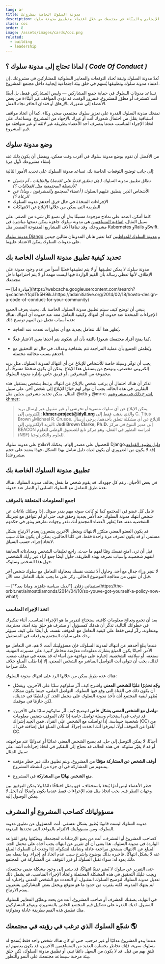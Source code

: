 ```yaml
---
lang: ar
title: مدونة السلوك الخاصة بمشروعك 
description: عزِّز السلوك الإيجابي والبنّاء في مجتمعك من خلال اعتماد وتطبيق مدونة سلوك.
class: coc
order: 8
image: /assets/images/cards/coc.png
related:
  - building
  - leadership
---
```


## لماذا تحتاج إلى مدونة سلوك ؟ _( Code Of Conduct )_

تُعدّ مدونة السلوك وثيقة تُحدّد التوقعات والمعايير السلوكية للمشاركين في مشروعك. إن اعتماد مدونة سلوك وتطبيقها يُسهم في خلق بيئة اجتماعية إيجابية داخل مجتمع المشروع.

تساعد مدونات السلوك في حماية جميع المشاركين — وليس المشاركين فقط، بل أيضًا أنت كمشرف أو مطوّر للمشروع. فبمرور الوقت، قد تؤدي المواقف غير البنّاءة من بعض الأعضاء إلى شعورك بالإرهاق أو فقدان الحافز تجاه العمل.

تمنحك مدونة السلوك القدرة على تعزيز سلوك مجتمعي صحي وبنّاء، كما أن اتخاذ مواقف استباقية يقلل من احتمال شعورك أنت أو غيرك بالإجهاد من المشروع، ويساعدك على اتخاذ الإجراء المناسب عندما يتصرف أحد الأعضاء بطريقة غير لائقة أو غير متوافقة مع قيم المشروع.

## وضع مدونة سلوك

من الأفضل أن تقوم بوضع مدونة سلوك في أقرب وقت ممكن، ويفضل أن يكون ذلك عند إنشاء مشروعك لأول مرة.

إلى جانب توضيح التوقعات الخاصة بك، تساعد مدونة السلوك على تحديد الأمور التالية:

* نطاق تطبيق مدونة السلوك _( هل تنطبق فقط على القضايا والطلبات ، أم تشمل الأنشطة المجتمعية مثل الفعاليات ؟)_
* الأشخاص الذين ينطبق عليهم السلوك _( أعضاء المجتمع والمشرفون ، وماذا عن الرعاة ؟)_
* الإجراءات المتخذة في حال خرق أحدهم مدونة السلوك
* الطريقة التي يمكن من خلالها الإبلاغ عن الانتهاكات

كلما أمكن، اعتمد على نماذج موجودة مسبقًا بدل أن تصنع كل شيء من الصفر. على سبيل المثال، [اتفاقية المساهمين](https://contributor-covenant.org/) هي مدونة سلوك جاهزة يمكن دمجها مباشرة في مشروعك، وقد تبناها آلاف المشاريع المفتوحة المصدر مثل Kubernetes وRails وSwift.

 [مدونة سلوك Django](https://www.djangoproject.com/conduct/) و [مدونة السلوك للمواطنين](https://web.archive.org/web/20200330154000/http://citizencodeofconduct.org/) كما تعتبر هاتان المدونتان مثالين جيدين على مدونات السلوك يمكن الاعتماد عليهما.

## تحديد كيفية تطبيق مدونة السلوك الخاصة بك

<aside markdown="1" class="pquote">
مدونة سلوك لا يمكن تطبيقها أو لا يتم تطبيقها فعليًا أسوأ من عدم وجود مدونة على الإطلاق، لأنها تعطي رسالة بأن القيم الواردة فيها ليست مهمة أو لا يتم احترامها داخل مجتمعك.

  <p markdown="1" class="pquote-credit">
— [مبادرة آدا](https://webcache.googleusercontent.com/search?q=cache:YfqdTk5H9ikJ:https://adainitiative.org/2014/02/18/howto-design-a-code-of-conduct-for-your-community)
  </p>
</aside>

ينبغي أن توضح كيف سيتم تطبيق مدونة السلوك الخاصة بك، بحيث يعرف الجميع الإجراءات المتخذة عند حدوث أي انتهاك وكيفية التعامل معه  عند حدوث أي انتهاك. هناك عدة أسباب تجعل من المهم توضيح ذلك:

* يُظهر هذا أنك تتعامل بجدية مع أي تجاوزات تحدث عند الحاجة،

* كما يمنح أفراد مجتمعك شعورًا بالثقة بأن أي شكوى يتم أخذها بعين الاعتبار فعلًا.

* ويُطمئن الجميع بأن عملية المراجعة تتم بشفافية وعدالة، في حال تم التحقيق مع أحدهم بسبب مخالفة محتملة.

يجب أن توفّر وسيلة خاصة للأشخاص للإبلاغ عن أي انتهاك لمدونة السلوك، مثل بريد إلكتروني مخصص، وتوضح من يستقبل هذا الإبلاغ. يمكن أن يكون شخصًا مشرفًا، أو مجموعة من المشرفين، أو فريق خاص بإدارة مدونة السلوك.

تذكر أن هناك احتمال أن يرغب شخص بالإبلاغ عن انتهاك يرتبط بشخص يستقبل هذه التقارير. في هذه الحالة، يجب أن توفّر لهم خيارًا للإبلاغ إلى شخص آخر. على سبيل المثال، يمكن تحديد مشرفين بديلين مثل @ctb و @mr-c. [اشرح ذلك في مشروعهم](https://github.com/dib-lab/khmer/blob/HEAD/CODE_OF_CONDUCT.rst), [khmer](https://github.com/dib-lab/khmer):

> يمكن الإبلاغ عن أي سلوك مسيء أو تحرشي أو غير مقبول عبر إرسال بريد إلكتروني إلى: **khmer-project@idyll.org** والذي يذهب فقط إلى C. Titus Brown وMichael R. Crusoe. للإبلاغ عن أي مشكلة تتعلق بأحدهما، يرجى إرسال البريد الإلكتروني إلى: **Judi Brown Clarke, Ph.D.** إلى مدير التنوع في مركز BEACON لدراسة التطور في الفعل، وهو مركز تابع للصندوق الوطني للعلوم (NSF) للعلوم والتكنولوجيا.

للحصول على مصدر إلهام، يمكنك الاطلاع على مدونة سلوك Django.[دليل تطبيق القواعد](https://www.djangoproject.com/conduct/enforcement-manual/)
(قد لا يكون من الضروري أن يكون لديك دليل شامل بهذا الشكل، فهذا يعتمد على حجم مشروعك).

## تطبيق مدونة السلوك الخاصة بك

في بعض الأحيان، رغم كل جهودك، قد يقوم شخص ما بفعل يخالف مدونة السلوك. هناك عدة طرق للتعامل مع السلوك السلبي أو الضار عند حدوثه.

### اجمع المعلومات المتعلقة بالموقف

عامل كل عضو في المجتمع كما لو كانت صوته مهم بقدر صوتك. إذا وصلتك بلاغات عن شخص انتهك مدونة السلوك، خذ الأمر بجدية وحقق فيه، حتى لو لم تتوافق مع تجربتك الشخصية معه. هذا يُظهر لأعضاء المجتمع أنك تقدر وجهات نظرهم وتثق في حكمهم.

قد يكون العضو المعني متكرّر الانتهاك ويجعل الآخرين يشعرون بعدم الارتياح بشكل مستمر، أو قد يكون تصرف مرة واحدة فقط. في كلتا الحالتين، يمكن أن يكون هناك سبب لاتخاذ إجراء، حسب السياق.

قبل أن ترد، امنح نفسك وقتًا لفهم ما حدث. راجع تعليقات الشخص ومحادثاته السابقة لتفهم شخصيته وأسباب تصرفه بهذه الطريقة. حاول أيضًا جمع آراء غير رأيك الشخصي حول هذا الشخص وسلوكه.

<aside markdown="1" class="pquote">
  لا تنجر وراء جدال مع أحد، وحاول ألا تشتت نفسك بمحاولة التعامل مع سلوك شخص آخر قبل أن تنتهي من معالجة الموضوع الحالي. ركز على ما يجب عليك التعامل معه الآن.
  <p markdown="1" class="pquote-credit">
— ستيفاني زفان, ["لديك سياسة جاهزة. وماذا بعد؟"](https://the-orbit.net/almostdiamonds/2014/04/10/so-youve-got-yourself-a-policy-now-what/)
  </p>
</aside>

### اتخذ الإجراء المناسب

بعد أن تجمع وتعالج معلومات كافية، ستحتاج لتقرير ما هو الإجراء المناسب. أثناء تفكيرك في خطواتك التالية، تذكّر أن هدفك كمسؤول أو مشرف هو خلق بيئة آمنة، محترمة، ومتعاونة. ركّز ليس فقط على كيفية التعامل مع الموقف نفسه، بل أيضًا على كيف سيؤثر ردك على سلوك المجتمع وتوقعاته في المستقبل.

عندما يبلغ أحدهم عن انتهاك لمدونة السلوك، فإن مسؤوليتك أنت، لا هم، في التعامل مع الأمر. أحيانًا يكون المبلغ يشارك معلومات معرّضة مخاطر كبيرة على مسيرته المهنية، سمعته، أو سلامته الشخصية. إجباره على مواجهة من أساء له قد يضعه في موقف صعب. لذلك، يجب أن تتولى أنت التواصل المباشر مع الشخص المعني، إلا إذا طلب المبلغ خلاف ذلك صراحة.

هناك عدة طرق يمكن من خلالها الرد على انتهاك مدونة السلوك:

* **وجّه تحذيرًا علنيًا للشخص المعني** واشرح كيف أثّر سلوكهم سلبًا على الآخرين، ويفضّل أن يكون ذلك في القناة التي وقع فيها السلوك. التواصل العلني، حينما يكون ممكنًا، يُظهر لبقية المجتمع أنك تأخذ مدونة السلوك على محمل الجد. كن لطيفًا في حديثك، لكن حازمًا في موقفك.

* **تواصل مع الشخص المعني بشكل خاص** لتوضيح كيف أثّر سلوكهم سلبًا على الآخرين. قد ترغب في استخدام وسيلة تواصل خاصة إذا كان الموقف يتضمن معلومات شخصية حساسة. إذا تواصلت مع الشخص على انفراد، فمن الجيد إشراك (CC) من أبلغوا عن الموقف أولًا، ليعرفوا أنك اتخذت إجراءً. استأذن المبلغ قبل إضافته في الـ CC.

أحيانًا، لا يمكن التوصل إلى حل. قد يصبح الشخص المعني عدائيًا أو عدوانيًا عند مواجهته، أو قد لا يغيّر سلوكه. في هذه الحالة، قد تحتاج إلى التفكير في اتخاذ إجراءات أشد. على سبيل المثال:

* **أوقف الشخص عن المشاركة مؤقتًا** من المشروع، ويتم تطبيق ذلك عبر حظر مؤقت يمنعهم من المشاركة في أي جزء من أنشطة المشروع.

* **منع الشخص نهائيًا من المشاركة** في المشروع.

حظر الأعضاء ليس أمرًا يُتخذ باستخفاف، فهو يمثل اختلافًا دائمًا ولا يمكن التوفيق بين وجهات النظر فيه. يجب اتخاذ مثل هذه الإجراءات فقط عندما يكون واضحًا أن الحل لا يمكن الوصول إليه.

## مسؤولياتك كصاحب المشروع أو المشرف

مدونة السلوك ليست قانونًا يُطبق بشكل تعسفي. أنت المسؤول عن تطبيق مدونة السلوك، ومن مسؤوليتك الالتزام بالقواعد التي تحددها المدونة.

كصاحب المشروع أو المشرف، أنت من يضع الإرشادات لمجتمعك ويطبّقها وفق القواعد الواردة في مدونة السلوك. هذا يعني أن أي تقرير عن انتهاك يجب أخذه على محمل الجد. المبلغ عن الانتهاك يستحق مراجعة عادلة وشاملة لشكواه. إذا وجدت أن السلوك المبلغ عنه لا يشكل انتهاكًا، فاخبره بذلك بوضوح واشرح سبب عدم اتخاذ أي إجراء. وما يفعله بعد ذلك يعود له: سواء تقبل السلوك أو قرر التوقف عن المشاركة في المجتمع.

حتى التقرير عن سلوك لا يُعتبر تقنيًا انتهاكًا، قد يشير إلى وجود مشكلة ضمن مجتمعك، ويجب عليك التحقيق في هذه المشكلة المحتملة واتخاذ الإجراء المناسب. قد يشمل ذلك تعديل مدونة السلوك لتوضيح السلوك المقبول، أو التحدث مع الشخص المعني وإخباره أنه لم ينتهك المدونة، لكنه يقترب من حدود ما هو متوقع ويجعل بعض المشاركين يشعرون بعدم الارتياح.

في النهاية، بصفتك المشرف أو صاحب المشروع، أنت من يحدد ويطبّق المعايير للسلوك المقبول. لديك القدرة على تشكيل قيم المجتمع الخاص بالمشروع، ويتوقع المشاركون منك تطبيق هذه القيم بطريقة عادلة ومتوازنة.

## شجّع السلوك الذي ترغب في رؤيته في مجتمعك 🌎

عندما يبدو المشروع عدائيًا أو غير مرحب، حتى لو كان هناك شخص واحد فقط يُسمح له بسلوك سيء، فإنك تخاطر بخسارة العديد من المساهمين الآخرين، قد يكون بعضهم لم تلتقِ بهم من قبل. قد لا يكون من السهل دائمًا تبني أو تطبيق مدونة السلوك، لكن خلق بيئة مرحبة سيساعد مجتمعك على النمو والتطور.